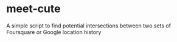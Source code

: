 # meet-cute
A simple script to find potential intersections between two sets of Foursquare or Google location history
